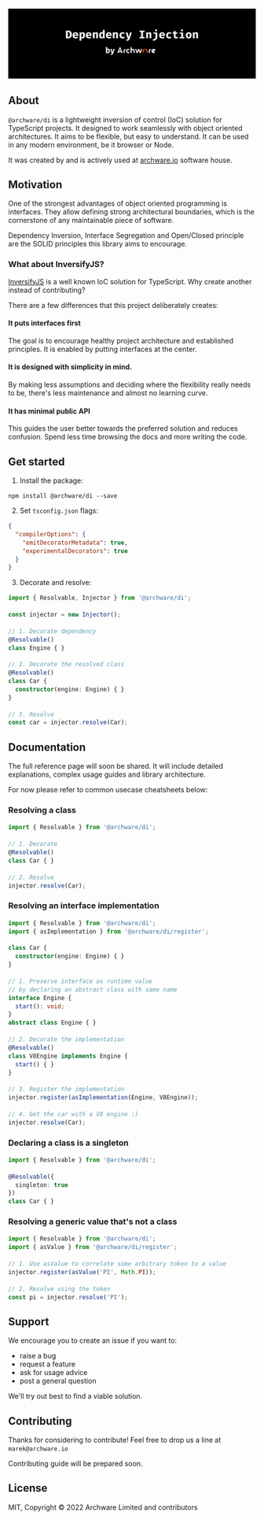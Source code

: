 ![banner](https://raw.githubusercontent.com/archware-io/di/master/assets/Banner.png "Dependency Injection by Archware")

## About
`@archware/di` is a lightweight inversion of control (IoC) solution for TypeScript projects.
It designed to work seamlessly with object oriented architectures.
It aims to be flexible, but easy to understand.
It can be used in any modern environment, be it browser or Node.

It was created by and is actively used at [archware.io](https://archware.io) software house.

## Motivation
One of the strongest advantages of object oriented programming is interfaces.
They allow defining strong architectural boundaries, which is the cornerstone
of any maintainable piece of software.

Dependency Inversion, Interface Segregation and Open/Closed principle are the SOLID
principles this library aims to encourage.

### What about InversifyJS?
[InversifyJS](https://github.com/inversify/InversifyJS) is a well known IoC solution for TypeScript.
Why create another instead of contributing?

There are a few differences that this project deliberately creates:

#### It puts interfaces first  
The goal is to encourage healthy project architecture and established principles.
It is enabled by putting interfaces at the center.

#### It is designed with simplicity in mind.  
By making less assumptions and deciding where the flexibility
really needs to be, there's less maintenance and almost no learning curve.

#### It has minimal public API  
This guides the user better towards the preferred solution and reduces confusion.
Spend less time browsing the docs and more writing the code.

## Get started
1. Install the package:
```shell
npm install @archware/di --save
```

2. Set `tsconfig.json` flags:
```json
{
  "compilerOptions": {
    "emitDecoratorMetadata": true,
    "experimentalDecorators": true
  }
}
```

3. Decorate and resolve:
```ts
import { Resolvable, Injector } from '@archware/di';

const injector = new Injector();

// 1. Decorate dependency
@Resolvable()
class Engine { }

// 2. Decorate the resolved class
@Resolvable()
class Car {
  constructor(engine: Engine) { }
}

// 3. Resolve
const car = injector.resolve(Car);
```

## Documentation
The full reference page will soon be shared. It will include
detailed explanations, complex usage guides and library architecture.

For now please refer to common usecase cheatsheets below:
### Resolving a class
```ts
import { Resolvable } from '@archware/di';

// 1. Decorate
@Resolvable()
class Car { }

// 2. Resolve
injector.resolve(Car);
```

### Resolving an interface implementation
```ts
import { Resolvable } from '@archware/di';
import { asImplementation } from '@archware/di/register';

class Car {
  constructor(engine: Engine) { }
}

// 1. Preserve interface as runtime value
// by declaring an abstract class with same name
interface Engine {
  start(): void;
}
abstract class Engine { }

// 2. Decorate the implementation
@Resolvable()
class V8Engine implements Engine {
  start() { }
}

// 3. Register the implementation
injector.register(asImplementation(Engine, V8Engine));

// 4. Get the car with a V8 engine :)
injector.resolve(Car);
```

### Declaring a class is a singleton
```ts
import { Resolvable } from '@archware/di';

@Resolvable({
  singleton: true
})
class Car { }
```

### Resolving a generic value that's not a class
```ts
import { Resolvable } from '@archware/di';
import { asValue } from '@archware/di/register';

// 1. Use asValue to correlate some arbitrary token to a value
injector.register(asValue('PI', Math.PI));

// 2. Resolve using the token
const pi = injector.resolve('PI');
```

## Support
We encourage you to create an issue if you want to:
- raise a bug
- request a feature
- ask for usage advice
- post a general question

We'll try out best to find a viable solution.

## Contributing
Thanks for considering to contribute!
Feel free to drop us a line at `marek@archware.io`

Contributing guide will be prepared soon.

## License
MIT, Copyright &copy; 2022 Archware Limited and contributors
